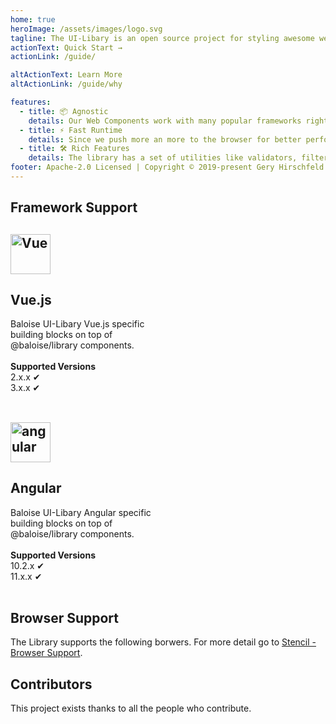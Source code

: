 ```yaml
---
home: true
heroImage: /assets/images/logo.svg
tagline: The UI-Libary is an open source project for styling awesome web applications that follow the Baloise corporate style guide.
actionText: Quick Start →
actionLink: /guide/

altActionText: Learn More
altActionLink: /guide/why

features:
  - title: 📦 Agnostic
    details: Our Web Components work with many popular frameworks right out of the box.
  - title: ⚡️ Fast Runtime
    details: Since we push more an more to the browser for better performance.
  - title: 🛠️ Rich Features
    details: The library has a set of utilities like validators, filters and util functions.
footer: Apache-2.0 Licensed | Copyright © 2019-present Gery Hirschfeld & Contributors
---
```


## Framework Support

<div class="features" style="border: none; margin-top: 0; padding-top: 0;">
  <div class="feature" style="flex-basis: 50%; max-width: 50%;">
    <h2><img style="width: 64px;" src="https://vuejs.org/images/logo.png" data-origin="https://vuejs.org/images/logo.png" alt="Vue"></h2>
    <h2>Vue.js</h2>
    <p>Baloise UI-Libary Vue.js specific building blocks on top of @baloise/library components.<br><br>
      <strong>Supported Versions</strong><br>
      2.x.x ✔<br>
      3.x.x ✔<br><br>
    </p>
  </div>
   <div class="feature" style="flex-basis: 50%; max-width: 50%;">
    <h2><img style="width: 64px;" src="https://angular.io/assets/images/logos/angular/angular.svg" data-origin="https://angular.io/assets/images/logos/angular/angular.svg" alt="angular"></h2>
    <h2>Angular</h2>
    <p>Baloise UI-Libary Angular specific building blocks on top of @baloise/library components.<br><br>
      <strong>Supported Versions</strong><br> 
      10.2.x ✔<br>
      11.x.x ✔<br><br>
    </p>
  </div>
</div>

## Browser Support

The Library supports the following borwers. For more detail go to [Stencil - Browser Support](https://stenciljs.com/docs/browser-support).

<!-- <docs-browsers></docs-browsers> -->

## Contributors

This project exists thanks to all the people who contribute.

<!-- <docs-contributors></docs-contributors> -->
